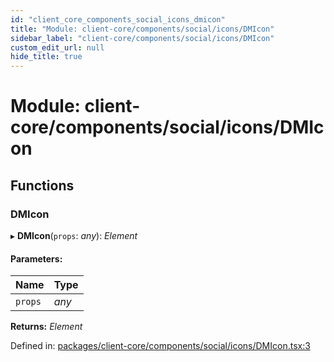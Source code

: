 ```yaml
---
id: "client_core_components_social_icons_dmicon"
title: "Module: client-core/components/social/icons/DMIcon"
sidebar_label: "client-core/components/social/icons/DMIcon"
custom_edit_url: null
hide_title: true
---
```


# Module: client-core/components/social/icons/DMIcon

## Functions

### DMIcon

▸ **DMIcon**(`props`: *any*): *Element*

#### Parameters:

Name | Type |
:------ | :------ |
`props` | *any* |

**Returns:** *Element*

Defined in: [packages/client-core/components/social/icons/DMIcon.tsx:3](https://github.com/xr3ngine/xr3ngine/blob/5c3dcaef1/packages/client-core/components/social/icons/DMIcon.tsx#L3)
